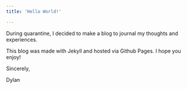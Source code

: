 ```yaml
---
title: 'Hello World!'

---
```




During quarantine, I decided to make a blog to journal my thoughts and experiences. 

This blog was made with Jekyll and hosted via Github Pages. I hope you enjoy!

Sincerely,

Dylan
